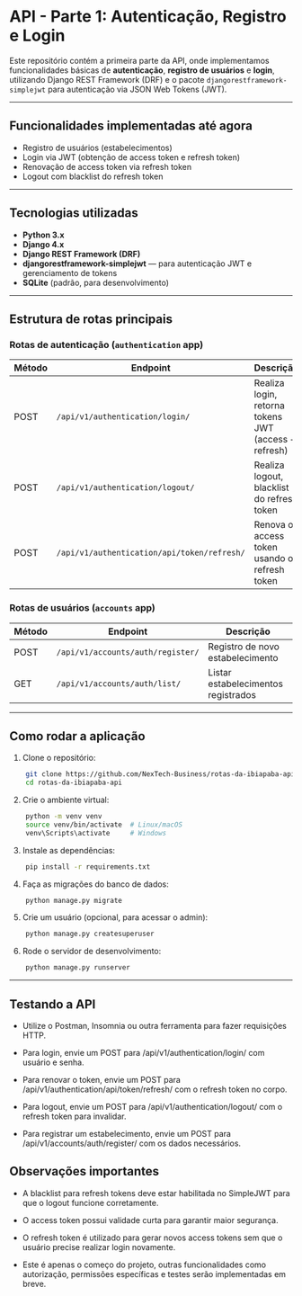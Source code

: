 # API - Parte 1: Autenticação, Registro e Login

Este repositório contém a primeira parte da API, onde implementamos funcionalidades básicas de **autenticação**, **registro de usuários** e **login**, utilizando Django REST Framework (DRF) e o pacote `djangorestframework-simplejwt` para autenticação via JSON Web Tokens (JWT).

---

## Funcionalidades implementadas até agora

- Registro de usuários (estabelecimentos)
- Login via JWT (obtenção de access token e refresh token)
- Renovação de access token via refresh token
- Logout com blacklist do refresh token

---

## Tecnologias utilizadas

- **Python 3.x**
- **Django 4.x**
- **Django REST Framework (DRF)**
- **djangorestframework-simplejwt** — para autenticação JWT e gerenciamento de tokens
- **SQLite** (padrão, para desenvolvimento)

---

## Estrutura de rotas principais

### Rotas de autenticação (`authentication` app)

| Método | Endpoint                                | Descrição                                             |
|--------|----------------------------------------|-------------------------------------------------------|
| POST   | `/api/v1/authentication/login/`        | Realiza login, retorna tokens JWT (access + refresh)  |
| POST   | `/api/v1/authentication/logout/`       | Realiza logout, blacklist do refresh token            |
| POST   | `/api/v1/authentication/api/token/refresh/` | Renova o access token usando o refresh token          |

### Rotas de usuários (`accounts` app)

| Método | Endpoint                       | Descrição                      |
|--------|-------------------------------|-------------------------------|
| POST   | `/api/v1/accounts/auth/register/` | Registro de novo estabelecimento |
| GET    | `/api/v1/accounts/auth/list/`     | Listar estabelecimentos registrados |

---

## Como rodar a aplicação

1. Clone o repositório:

```bash
    git clone https://github.com/NexTech-Business/rotas-da-ibiapaba-api.git
    cd rotas-da-ibiapaba-api
```

2. Crie o ambiente virtual:

```bash
    python -m venv venv
    source venv/bin/activate  # Linux/macOS
    venv\Scripts\activate     # Windows
```

3. Instale as dependências:

```bash
    pip install -r requirements.txt
```

4. Faça as migrações do banco de dados:

```bash
    python manage.py migrate
```

5. Crie um usuário (opcional, para acessar o admin):

```bash
    python manage.py createsuperuser
```

6. Rode o servidor de desenvolvimento:
```bash
    python manage.py runserver
```
---
## Testando a API

- Utilize o Postman, Insomnia ou outra ferramenta para fazer requisições HTTP.

- Para login, envie um POST para /api/v1/authentication/login/ com usuário e senha.

- Para renovar o token, envie um POST para /api/v1/authentication/api/token/refresh/ com o refresh token no corpo.

- Para logout, envie um POST para /api/v1/authentication/logout/ com o refresh token para invalidar.

- Para registrar um estabelecimento, envie um POST para /api/v1/accounts/auth/register/ com os dados necessários.

## Observações importantes
- A blacklist para refresh tokens deve estar habilitada no SimpleJWT para que o logout funcione corretamente.

- O access token possui validade curta para garantir maior segurança.

- O refresh token é utilizado para gerar novos access tokens sem que o usuário precise realizar login novamente.

- Este é apenas o começo do projeto, outras funcionalidades como autorização, permissões específicas e testes serão implementadas em breve.